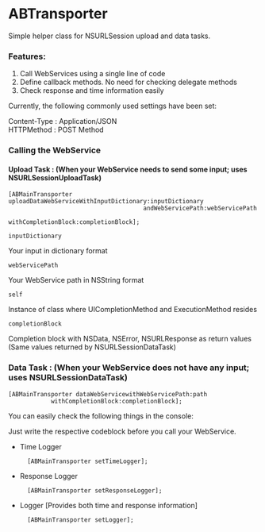 # ABTransporter
Simple helper class for NSURLSession upload and data tasks.

### Features:

1. Call WebServices using a single line of code
2. Define callback methods. No need for checking delegate methods
3. Check response and time information easily

Currently, the following commonly used settings have been set:

Content-Type : Application/JSON    
HTTPMethod : POST Method

### Calling the WebService

#### Upload Task : (When your WebService needs to send some input; uses NSURLSessionUploadTask)

	[ABMainTransporter uploadDataWebServiceWithInputDictionary:inputDictionary
                                          andWebServicePath:webServicePath
                                        withCompletionBlock:completionBlock];

``inputDictionary``

Your input in dictionary format

``webServicePath``

Your WebService path in NSString format

``self``

Instance of class where UICompletionMethod and ExecutionMethod resides

``completionBlock``

Completion block with NSData, NSError, NSURLResponse as return values (Same values returned by NSURLSessionDataTask)

### Data Task : (When your WebService does not have any input; uses NSURLSessionDataTask)


	[ABMainTransporter dataWebServicewithWebServicePath:path
 				withCompletionBlock:completionBlock];
                
You can easily check the following things in the console:

Just write the respective codeblock before you call your WebService.

- Time Logger

		[ABMainTransporter setTimeLogger];

- Response Logger

		[ABMainTransporter setResponseLogger];
        
- Logger [Provides both time and response information]

		[ABMainTransporter setLogger];
